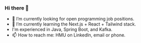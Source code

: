 ### Hi there 👋

- 🔭 I’m currently looking for open programming job positions.
- 🌱 I’m currently learning the Next.js + React + Tailwind stack.
- I'm experienced in Java, Spring Boot, and Kafka.
- 📫 How to reach me: HMU on LinkedIn, email or phone.

<!--
**erhkim/erhkim** is a ✨ _special_ ✨ repository because its `README.md` (this file) appears on your GitHub profile.

Here are some ideas to get you started:

- 👯 I’m looking to collaborate on 
- 🤔 I’m looking for help with ...
- 💬 Ask me about ...
- 😄 Pronouns: ...
- ⚡ Fun fact: ...
-->
